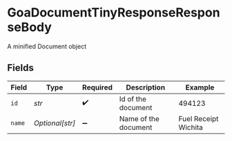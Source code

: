 # GoaDocumentTinyResponseResponseBody

A minified Document object


## Fields

| Field                | Type                 | Required             | Description          | Example              |
| -------------------- | -------------------- | -------------------- | -------------------- | -------------------- |
| `id`                 | *str*                | :heavy_check_mark:   | Id of the document   | 494123               |
| `name`               | *Optional[str]*      | :heavy_minus_sign:   | Name of the document | Fuel Receipt Wichita |